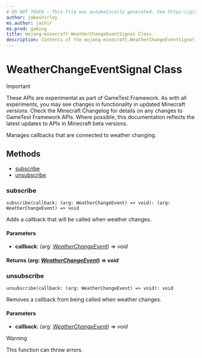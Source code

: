 ```yaml
---
# DO NOT TOUCH — This file was automatically generated. See https://github.com/Mojang/MinecraftScriptingApiDocsGenerator to modify descriptions, examples, etc.
author: jakeshirley
ms.author: jashir
ms.prod: gaming
title: mojang-minecraft.WeatherChangeEventSignal Class
description: Contents of the mojang-minecraft.WeatherChangeEventSignal class.
---
```

# WeatherChangeEventSignal Class
>[!IMPORTANT]
>These APIs are experimental as part of GameTest Framework. As with all experiments, you may see changes in functionality in updated Minecraft versions. Check the Minecraft Changelog for details on any changes to GameTest Framework APIs. Where possible, this documentation reflects the latest updates to APIs in Minecraft beta versions.

Manages callbacks that are connected to weather changing.

## Methods
- [subscribe](#subscribe)
- [unsubscribe](#unsubscribe)
  
### **subscribe**
`
subscribe(callback: (arg: WeatherChangeEvent) => void): (arg: WeatherChangeEvent) => void
`

Adds a callback that will be called when weather changes.
#### **Parameters**
- **callback**: (arg: [*WeatherChangeEvent*](WeatherChangeEvent.md)) => *void*

#### **Returns** (arg: [*WeatherChangeEvent*](WeatherChangeEvent.md)) => *void*


### **unsubscribe**
`
unsubscribe(callback: (arg: WeatherChangeEvent) => void): void
`

Removes a callback from being called when weather changes.
#### **Parameters**
- **callback**: (arg: [*WeatherChangeEvent*](WeatherChangeEvent.md)) => *void*


> [!WARNING]
> This function can throw errors.

